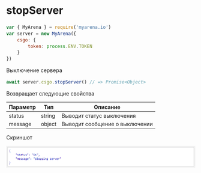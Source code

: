# stopServer

```js
var { MyArena } = require('myarena.io')
var server = new MyArena({
    csgo: {
        token: process.ENV.TOKEN
    }
})
```

Выключение сервера

```js
await server.csgo.stopServer() // => Promise<Object>
```

Возвращает следующие свойства

| Параметр | Тип | Описание |
|----------|-----|----------|
| status | string | Выводит статус выключения |
| message | object | Выводит сообщение о выключении |

Скриншот

![alt tag](https://raw.githubusercontent.com/DavidErbaev/myarena.io/master/docs/ru/api-reference/imgs/stopServer.png "Скриншот с объектами")
